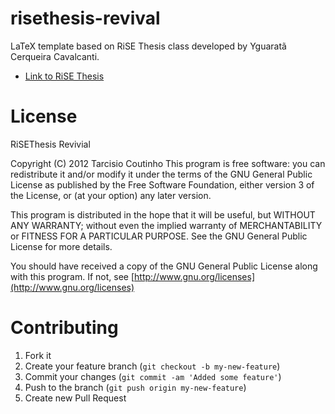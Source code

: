 risethesis-revival
==========

LaTeX template based on RiSE Thesis class developed by Yguaratã Cerqueira Cavalcanti.

* [Link to RiSE Thesis](http://risetemplate.sourceforge.net)

License
==========

RiSEThesis Revivial

Copyright (C) 2012  Tarcisio Coutinho
This program is free software: you can redistribute it and/or modify
it under the terms of the GNU General Public License as published by
the Free Software Foundation, either version 3 of the License, or
(at your option) any later version.

This program is distributed in the hope that it will be useful,
but WITHOUT ANY WARRANTY; without even the implied warranty of
MERCHANTABILITY or FITNESS FOR A PARTICULAR PURPOSE.  See the
GNU General Public License for more details.

You should have received a copy of the GNU General Public License
along with this program.  If not, see [http://www.gnu.org/licenses](http://www.gnu.org/licenses)


Contributing
============

1. Fork it
2. Create your feature branch (`git checkout -b my-new-feature`)
3. Commit your changes (`git commit -am 'Added some feature'`)
4. Push to the branch (`git push origin my-new-feature`)
5. Create new Pull Request
